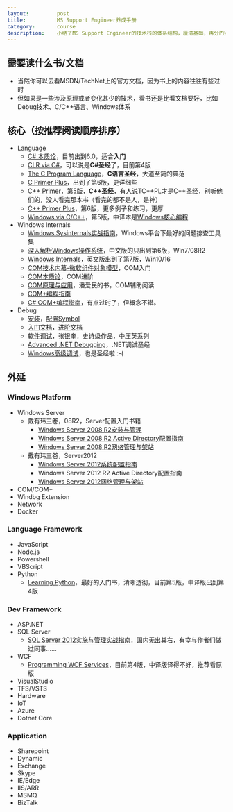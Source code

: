 ```yaml
---
layout:         post
title:          MS Support Engineer养成手册
category:       course
description:    小结了MS Support Engineer的技术栈的体系结构，厘清基础，再分门别类
---
```


## 需要读什么书/文档
- 当然你可以去看MSDN/TechNet上的官方文档，因为书上的内容往往有些过时
- 但如果是一些涉及原理或者变化甚少的技术，看书还是比看文档要好，比如Debug技术、C/C++语言、Windows体系

## 核心（按推荐阅读顺序排序）
- Language
	- [C# 本质论](https://book.douban.com/subject/26966099/)，目前出到6.0，适合**入门**
	- [CLR via C#](https://book.douban.com/subject/26285940/)，可以说是**C#圣经**了，目前第4版
	- [The C Program Language](https://book.douban.com/subject/1139336/)，**C语言圣经**，大道至简的典范
	- [C Primer Plus](https://book.douban.com/subject/26792521/)，出到了第6版，更详细些
	- [C++ Primer](https://book.douban.com/subject/25708312/)，第5版，**C++圣经**，有人说TC++PL才是C++圣经，别听他们的，没人看完那本书（看完的都不是人，是神）
	- [C++ Primer Plus](https://book.douban.com/subject/3542212/)，第6版，更多例子和练习，更厚
	- [Windows via C/C++](https://book.douban.com/subject/2302961/)，第5版，中译本是[Windows核心编程](https://book.douban.com/subject/3235659/)
- Windows Internals
	- [Windows Sysinternals实战指南](https://book.douban.com/subject/27590761/)，Windows平台下最好的问题排查工具集
	- [深入解析Windows操作系统](https://book.douban.com/subject/25844377/)，中文版的只出到第6版，Win7/08R2
	- [Windows Internals](https://docs.microsoft.com/en-us/sysinternals/learn/windows-internals)，英文版出到了第7版，Win10/16
	- [COM技术内幕-微软组件对象模型](https://book.douban.com/subject/1231596/)，COM入门
	- [COM本质论](https://book.douban.com/subject/1231481/)，COM进阶
	- [COM原理与应用](http://product.china-pub.com/3148)，潘爱民的书，COM辅助阅读
	- [COM+编程指南](https://book.douban.com/subject/1231693/)
	- [C# COM+编程指南](https://book.douban.com/subject/1096763/)，有点过时了，但概念不错。
- Debug
	- [安装](https://docs.microsoft.com/en-us/windows-hardware/drivers/debugger/debugger-download-tools)，[配置Symbol](https://docs.microsoft.com/en-us/windows-hardware/drivers/debugger/symbol-path)
	- [入门文档](https://docs.microsoft.com/en-us/windows-hardware/drivers/debugger/getting-started-with-windbg)，[进阶文档](https://docs.microsoft.com/en-us/windows-hardware/drivers/debugger/debugging-using-windbg)
	- [软件调试](https://book.douban.com/subject/3088353/)，张银奎，史诗级作品，中压英系列
	- [Advanced .NET Debugging](https://www.xcode.me/book/dot-net-advanced-debug-book)，.NET调试圣经
	- [Windows高级调试](https://book.douban.com/subject/3781532/)，也是圣经啦 :-(

## 外延

### Windows Platform
- Windows Server
	- 戴有玮三卷，08R2，Server配置入门书籍
		- [Windows Server 2008 R2安装与管理](https://book.douban.com/subject/5450815/)
		- [Windows Server 2008 R2 Active Directory配置指南](https://book.douban.com/subject/5418964/)
		- [Windows Server 2008 R2网络管理与架站](https://book.douban.com/subject/5921486/)
	- 戴有玮三卷，Server2012
		- [Windows Server 2012系统配置指南](https://book.douban.com/subject/25901051/)
		- Windows Server 2012 R2 Active Directory配置指南
		- [Windows Server 2012网络管理与架站](https://book.douban.com/subject/25876180/)
- COM/COM+ 
- Windbg Extension
- Network
- Docker

### Language Framework
- JavaScript
- Node.js
- Powershell
- VBScript
- Python
	- [Learning Python](https://book.douban.com/subject/24878044/)，最好的入门书，清晰透彻，目前第5版，中译版出到第4版

### Dev Framework
- ASP.NET
- SQL Server
	- [SQL Server 2012实施与管理实战指南](https://book.douban.com/subject/21823753/)，国内无出其右，有幸与作者们做过同事……
- WCF
	- [Programming WCF Services](http://shop.oreilly.com/product/0636920032373.do)，目前第4版，中译版译得不好，推荐看原版
- VisualStudio
- TFS/VSTS
- Hardware
- IoT
- Azure
- Dotnet Core

### Application
- Sharepoint
- Dynamic
- Exchange
- Skype
- IE/Edge
- IIS/ARR
- MSMQ
- BizTalk